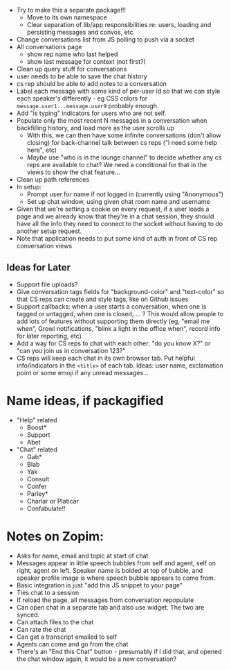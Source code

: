 - Try to make this a separate package!!!
  - Move to its own namespace
  - Clear separation of lib/app responsibilities re: users, loading and persisting messages and convos, etc
- Change conversations list from JS polling to push via a socket
- All conversations page
  - show rep name who last helped
  - show last message for context (not first?)
- Clean up query stuff for conversations
- user needs to be able to save the chat history
- cs rep should be able to add notes to a conversation
- Label each message with some kind of per-user id so that we can style each speaker's differently - eg CSS colors for `message.user1...message.user9` probably enough.
- Add "is typing" indicators for users who are not self.
- Populate only the most recent N messages in a conversation when backfilling history, and load more as the user scrolls up
  - With this, we can then have some infinite conversations (don't allow closing) for back-channel talk between cs reps ("I need some help here", etc)
  - *Maybe* use "who is in the lounge channel" to decide whether any cs reps are available to chat? We need a conditional for that in the views to show the chat feature...
- Clean up path references
- In setup:
  - Prompt user for name if not logged in (currently using "Anonymous")
  - Set up chat window, using given chat room name and username
- Given that we're setting a cookie on every request, if a user loads a page and we already know that they're in a chat session, they should have all the info they need to connect to the socket without having to do another setup request.
- Note that application needs to put some kind of auth in front of CS rep conversation views

## Ideas for Later
- Support file uploads?
- Give conversation tags fields for "background-color" and "text-color" so that CS reps can create and style tags, like on Github issues
- Support callbacks: when a user starts a conversation, when one is tagged or untagged, when one is closed, ... ? This would allow people to add lots of features without supporting them directly (eg, "email me when", Growl notifications, "blink a light in the office when", record info for later reporting, etc)
- Add a way for CS reps to chat with each other: "do you know X?" or "can you join us in conversation 123?"
- CS reps will keep each chat in its own browser tab. Put helpful info/indicators in the `<title>` of each tab. Ideas: user name, exclamation point or some emoji if any unread messages...

# Name ideas, if packagified

- "Help" related
  - Boost*
  - Support
  - Abet
- "Chat" related
  - Gab*
  - Blab
  - Yak
  - Consult
  - Confer
  - Parley*
  - Charlar or Platicar
  - Confabulate!!

# Notes on Zopim:
- Asks for name, email and topic at start of chat
- Messages appear in little speech bubbles from self and agent, self on right, agent on left. Speaker name is bolded at top of bubble, and speaker profile image is where speech bubble appears to come from.
- Basic integration is just "add this JS snippet to your page"
- Ties chat to a session
- If reload the page, all messages from conversation repopulate
- Can open chat in a separate tab and also use widget. The two are synced.
- Can attach files to the chat
- Can rate the chat
- Can get a transcript emailed to self
- Agents can come and go from the chat
- There's an "End this Chat" button - presumably if I did that, and opened the chat window again, it would be a new conversation?
